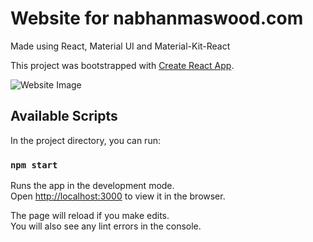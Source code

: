 # Website for nabhanmaswood.com

Made using React, Material UI and Material-Kit-React

This project was bootstrapped with [Create React App](https://github.com/facebook/create-react-app).

![Website Image](https://i.imgur.com/lKD4clK.png)

## Available Scripts

In the project directory, you can run:

### `npm start`

Runs the app in the development mode.<br />
Open [http://localhost:3000](http://localhost:3000) to view it in the browser.

The page will reload if you make edits.<br />
You will also see any lint errors in the console.

